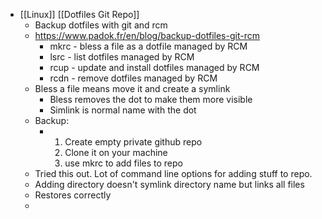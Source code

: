 - [[Linux]] [[Dotfiles Git Repo]]
	- Backup dotfiles with git and rcm
	- https://www.padok.fr/en/blog/backup-dotfiles-git-rcm
		- mkrc - bless a file as a dotfile managed by RCM
		- lsrc - list dotfiles managed by RCM
		- rcup - update and install dotfiles managed by RCM
		- rcdn - remove dotfiles managed by RCM
	- Bless a file means move it and create a symlink
		- Bless removes the dot to make them more visible
		- Simlink is normal name with the dot
	- Backup:
		- 1. Create empty private github repo
		  2. Clone it on your machine
		  3. use mkrc to add files to repo
	- Tried this out.  Lot of command line options for adding stuff to repo.
	- Adding directory doesn't symlink directory name but links all files
	- Restores correctly
	-